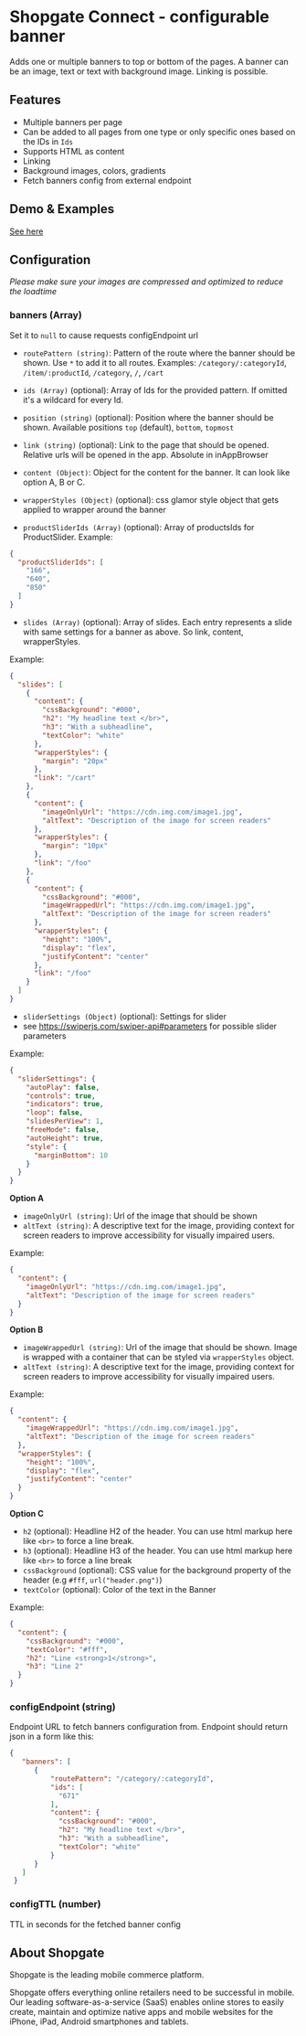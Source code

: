 # Shopgate Connect - configurable banner

Adds one or multiple banners to top or bottom of the pages. A banner can be an image, text or text with background image. Linking is possible.

## Features
- Multiple banners per page
- Can be added to all pages from one type or only specific ones based on the IDs in `Ids`
- Supports HTML as content
- Linking
- Background images, colors, gradients
- Fetch banners config from external endpoint

## Demo & Examples
[See here](demo/index.md)

## Configuration

_Please make sure your images are compressed and optimized to reduce the loadtime_

### banners (Array)
Set it to `null` to cause requests configEndpoint url

- `routePattern (string)`: Pattern of the route where the banner should be shown. Use `*` to add it to all routes.
Examples: `/category/:categoryId`, `/item/:productId`, `/category`, `/`, `/cart`

- `ids (Array)` (optional): Array of Ids for the provided pattern. If omitted it's a wildcard for every Id.

- `position (string)` (optional): Position where the banner should be shown. Available positions `top` (default), `bottom`, `topmost`

- `link (string)` (optional): Link to the page that should be opened. Relative urls will be opened in the app. Absolute in inAppBrowser

- `content (Object)`: Object for the content for the banner. It can look like option A, B or C.

- `wrapperStyles (Object)` (optional): css glamor style object that gets applied to wrapper around the banner

- `productSliderIds (Array)` (optional): Array of productsIds for ProductSlider.
Example:
```json
{
  "productSliderIds": [
    "166",
    "640",
    "850"
  ]
}
```

- `slides (Array)` (optional): Array of slides. Each entry represents a slide with same settings for a banner as above. So link, content, wrapperStyles.

Example:
```json
{
  "slides": [
    {
      "content": {
        "cssBackground": "#000",
        "h2": "My headline text </br>",
        "h3": "With a subheadline",
        "textColor": "white"
      },
      "wrapperStyles": {
        "margin": "20px"
      },
      "link": "/cart"
    },
    {
      "content": {
        "imageOnlyUrl": "https://cdn.img.com/image1.jpg",
        "altText": "Description of the image for screen readers"
      },
      "wrapperStyles": {
        "margin": "10px"
      },
      "link": "/foo"
    },
    {
      "content": {
        "cssBackground": "#000",
        "imageWrappedUrl": "https://cdn.img.com/image1.jpg",
        "altText": "Description of the image for screen readers"
      },
      "wrapperStyles": {
        "height": "100%",
        "display": "flex",
        "justifyContent": "center"
      },
      "link": "/foo"
    }
  ]
}
```

- `sliderSettings (Object)` (optional): Settings for slider
- see https://swiperjs.com/swiper-api#parameters for possible slider parameters

Example:
```json
{
  "sliderSettings": {
    "autoPlay": false,
    "controls": true,
    "indicators": true,
    "loop": false,
    "slidesPerView": 1,
    "freeMode": false,
    "autoHeight": true,
    "style": {
      "marginBottom": 10
    }
  }
}
```

**Option A**

- `imageOnlyUrl (string)`: Url of the image that should be shown
- `altText (string)`: A descriptive text for the image, providing context for screen readers to improve accessibility for visually impaired users.

Example:
```json
{
  "content": {
    "imageOnlyUrl": "https://cdn.img.com/image1.jpg",
    "altText": "Description of the image for screen readers"
  }
}
```

**Option B**

- `imageWrappedUrl (string)`: Url of the image that should be shown. Image is wrapped with a container that
can be styled via `wrapperStyles` object.
- `altText (string)`: A descriptive text for the image, providing context for screen readers to improve accessibility for visually impaired users.

Example:
```json
{
  "content": {
    "imageWrappedUrl": "https://cdn.img.com/image1.jpg",
    "altText": "Description of the image for screen readers"
  },
  "wrapperStyles": {
    "height": "100%",
    "display": "flex",
    "justifyContent": "center"
  }
}
```

**Option C**

- `h2` (optional): Headline H2 of the header. You can use html markup here like `<br>` to force a line break.
- `h3` (optional): Headline H3 of the header. You can use html markup here like `<br>` to force a line break
- `cssBackground` (optional): CSS value for the background property of the header (e.g `#fff`, `url("header.png")`)
- `textColor` (optional): Color of the text in the Banner

Example:
```json
{
  "content": {
    "cssBackground": "#000",
    "textColor": "#fff",
    "h2": "Line <strong>1</strong>",
    "h3": "Line 2"
  }
}
```

### configEndpoint (string)
Endpoint URL to fetch banners configuration from. Endpoint should return json in a form like this:
```json
{
   "banners": [
      {
          "routePattern": "/category/:categoryId",
          "ids": [
            "671"
          ],
          "content": {
            "cssBackground": "#000",
            "h2": "My headline text </br>",
            "h3": "With a subheadline",
            "textColor": "white"
          }
      }
   ]
 }
```

### configTTL (number)
TTL in seconds for the fetched banner config

## About Shopgate

Shopgate is the leading mobile commerce platform.

Shopgate offers everything online retailers need to be successful in mobile. Our leading
software-as-a-service (SaaS) enables online stores to easily create, maintain and optimize native
apps and mobile websites for the iPhone, iPad, Android smartphones and tablets.
